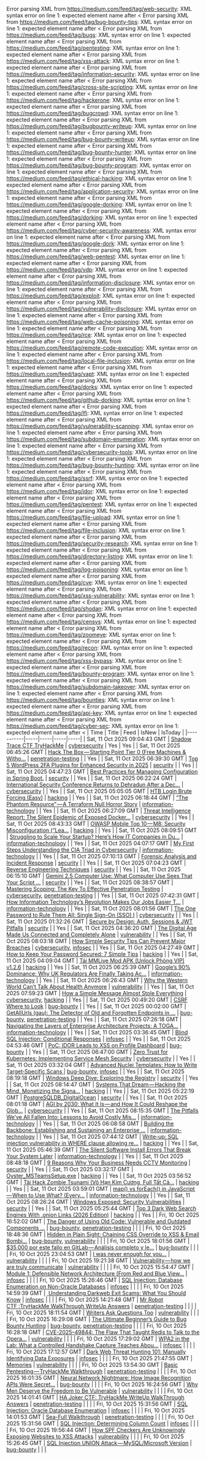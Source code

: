 Error parsing XML from https://medium.com/feed/tag/web-security: XML syntax error on line 1: expected element name after <
Error parsing XML from https://medium.com/feed/tag/bug-bounty-tips: XML syntax error on line 1: expected element name after <
Error parsing XML from https://medium.com/feed/tag/bugs: XML syntax error on line 1: expected element name after <
Error parsing XML from https://medium.com/feed/tag/pentesting: XML syntax error on line 1: expected element name after <
Error parsing XML from https://medium.com/feed/tag/xss-attack: XML syntax error on line 1: expected element name after <
Error parsing XML from https://medium.com/feed/tag/information-security: XML syntax error on line 1: expected element name after <
Error parsing XML from https://medium.com/feed/tag/cross-site-scripting: XML syntax error on line 1: expected element name after <
Error parsing XML from https://medium.com/feed/tag/hackerone: XML syntax error on line 1: expected element name after <
Error parsing XML from https://medium.com/feed/tag/bugcrowd: XML syntax error on line 1: expected element name after <
Error parsing XML from https://medium.com/feed/tag/bugbounty-writeup: XML syntax error on line 1: expected element name after <
Error parsing XML from https://medium.com/feed/tag/bug-bounty-writeup: XML syntax error on line 1: expected element name after <
Error parsing XML from https://medium.com/feed/tag/bug-bounty-hunter: XML syntax error on line 1: expected element name after <
Error parsing XML from https://medium.com/feed/tag/bug-bounty-program: XML syntax error on line 1: expected element name after <
Error parsing XML from https://medium.com/feed/tag/ethical-hacking: XML syntax error on line 1: expected element name after <
Error parsing XML from https://medium.com/feed/tag/application-security: XML syntax error on line 1: expected element name after <
Error parsing XML from https://medium.com/feed/tag/google-dorking: XML syntax error on line 1: expected element name after <
Error parsing XML from https://medium.com/feed/tag/dorking: XML syntax error on line 1: expected element name after <
Error parsing XML from https://medium.com/feed/tag/cyber-security-awareness: XML syntax error on line 1: expected element name after <
Error parsing XML from https://medium.com/feed/tag/google-dork: XML syntax error on line 1: expected element name after <
Error parsing XML from https://medium.com/feed/tag/web-pentest: XML syntax error on line 1: expected element name after <
Error parsing XML from https://medium.com/feed/tag/vdp: XML syntax error on line 1: expected element name after <
Error parsing XML from https://medium.com/feed/tag/information-disclosure: XML syntax error on line 1: expected element name after <
Error parsing XML from https://medium.com/feed/tag/exploit: XML syntax error on line 1: expected element name after <
Error parsing XML from https://medium.com/feed/tag/vulnerability-disclosure: XML syntax error on line 1: expected element name after <
Error parsing XML from https://medium.com/feed/tag/web-cache-poisoning: XML syntax error on line 1: expected element name after <
Error parsing XML from https://medium.com/feed/tag/rce: XML syntax error on line 1: expected element name after <
Error parsing XML from https://medium.com/feed/tag/remote-code-execution: XML syntax error on line 1: expected element name after <
Error parsing XML from https://medium.com/feed/tag/local-file-inclusion: XML syntax error on line 1: expected element name after <
Error parsing XML from https://medium.com/feed/tag/vapt: XML syntax error on line 1: expected element name after <
Error parsing XML from https://medium.com/feed/tag/dorks: XML syntax error on line 1: expected element name after <
Error parsing XML from https://medium.com/feed/tag/github-dorking: XML syntax error on line 1: expected element name after <
Error parsing XML from https://medium.com/feed/tag/lfi: XML syntax error on line 1: expected element name after <
Error parsing XML from https://medium.com/feed/tag/vulnerability-scanning: XML syntax error on line 1: expected element name after <
Error parsing XML from https://medium.com/feed/tag/subdomain-enumeration: XML syntax error on line 1: expected element name after <
Error parsing XML from https://medium.com/feed/tag/cybersecurity-tools: XML syntax error on line 1: expected element name after <
Error parsing XML from https://medium.com/feed/tag/bug-bounty-hunting: XML syntax error on line 1: expected element name after <
Error parsing XML from https://medium.com/feed/tag/ssrf: XML syntax error on line 1: expected element name after <
Error parsing XML from https://medium.com/feed/tag/idor: XML syntax error on line 1: expected element name after <
Error parsing XML from https://medium.com/feed/tag/pentest: XML syntax error on line 1: expected element name after <
Error parsing XML from https://medium.com/feed/tag/file-upload: XML syntax error on line 1: expected element name after <
Error parsing XML from https://medium.com/feed/tag/file-inclusion: XML syntax error on line 1: expected element name after <
Error parsing XML from https://medium.com/feed/tag/security-research: XML syntax error on line 1: expected element name after <
Error parsing XML from https://medium.com/feed/tag/directory-listing: XML syntax error on line 1: expected element name after <
Error parsing XML from https://medium.com/feed/tag/log-poisoning: XML syntax error on line 1: expected element name after <
Error parsing XML from https://medium.com/feed/tag/cve: XML syntax error on line 1: expected element name after <
Error parsing XML from https://medium.com/feed/tag/xss-vulnerability: XML syntax error on line 1: expected element name after <
Error parsing XML from https://medium.com/feed/tag/shodan: XML syntax error on line 1: expected element name after <
Error parsing XML from https://medium.com/feed/tag/censys: XML syntax error on line 1: expected element name after <
Error parsing XML from https://medium.com/feed/tag/zoomeye: XML syntax error on line 1: expected element name after <
Error parsing XML from https://medium.com/feed/tag/recon: XML syntax error on line 1: expected element name after <
Error parsing XML from https://medium.com/feed/tag/xss-bypass: XML syntax error on line 1: expected element name after <
Error parsing XML from https://medium.com/feed/tag/bounty-program: XML syntax error on line 1: expected element name after <
Error parsing XML from https://medium.com/feed/tag/subdomain-takeover: XML syntax error on line 1: expected element name after <
Error parsing XML from https://medium.com/feed/tag/bounties: XML syntax error on line 1: expected element name after <
Error parsing XML from https://medium.com/feed/tag/api-key: XML syntax error on line 1: expected element name after <
Error parsing XML from https://medium.com/feed/tag/cyber-sec: XML syntax error on line 1: expected element name after <
| Time | Title | Feed | IsNew | IsToday |
|-----------|-----|-----|-----|-----|
| Sat, 11 Oct 2025 09:04:43 GMT | [Shadow Trace CTF TryHackMe](https://freedium.cfd/https://medium.com/p/8a7077716f97) | [cybersecurity](https://medium.com/feed/tag/cybersecurity) | Yes | Yes |
| Sat, 11 Oct 2025 06:45:26 GMT | [Hack The Box — Starting Point Tier 0 (Free Machines & Witho...](https://freedium.cfd/https://medium.com/p/1ebcbbc08783) | [penetration-testing](https://medium.com/feed/tag/penetration-testing) |  | Yes |
| Sat, 11 Oct 2025 06:39:30 GMT | [Top 5 WordPress 2FA Plugins for Enhanced Security in 2025](https://freedium.cfd/https://medium.com/p/fa60d6187f72) | [security](https://medium.com/feed/tag/security) |  | Yes |
| Sat, 11 Oct 2025 04:47:23 GMT | [Best Practices for Managing Configuration in Spring Boot.](https://freedium.cfd/https://medium.com/p/083e518be36f) | [security](https://medium.com/feed/tag/security) |  | Yes |
| Sat, 11 Oct 2025 06:22:24 GMT | [International Security Conference Returns to Dehradun After a Dec...](https://freedium.cfd/https://medium.com/p/770f17741dba) | [cybersecurity](https://medium.com/feed/tag/cybersecurity) |  | Yes |
| Sat, 11 Oct 2025 05:05:05 GMT | [HTB Login Brute Forcing (Easy)](https://freedium.cfd/https://medium.com/p/a88ade812018) | [hacking](https://medium.com/feed/tag/hacking) |  | Yes |
| Sat, 11 Oct 2025 06:18:44 GMT | [ “The Phantom Resource” — A Terraform Null Horror Story](https://freedium.cfd/https://medium.com/p/d48f2bb20485) | [information-technology](https://medium.com/feed/tag/information-technology) |  | Yes |
| Sat, 11 Oct 2025 06:27:09 GMT | [Threat Intelligence Report: The Silent Epidemic of Exposed Docker...](https://freedium.cfd/https://medium.com/p/4b59d3eba1e0) | [cybersecurity](https://medium.com/feed/tag/cybersecurity) |  | Yes |
| Sat, 11 Oct 2025 08:43:33 GMT | [OWASP Mobile Top 10 — M8: Security Misconfiguration (“Lea...](https://freedium.cfd/https://medium.com/p/59dcddfb7402) | [hacking](https://medium.com/feed/tag/hacking) |  | Yes |
| Sat, 11 Oct 2025 08:09:51 GMT | [Struggling to Scale Your Startup? Here’s How IT Companies in Du...](https://freedium.cfd/https://medium.com/p/ec5568c7031c) | [information-technology](https://medium.com/feed/tag/information-technology) |  | Yes |
| Sat, 11 Oct 2025 04:07:17 GMT | [My First Steps Understanding the CIA Triad in Cybersecurity](https://freedium.cfd/https://medium.com/p/e6e25d2d7706) | [information-technology](https://medium.com/feed/tag/information-technology) |  | Yes |
| Sat, 11 Oct 2025 07:10:13 GMT | [Forensic Analysis and Incident Response](https://freedium.cfd/https://medium.com/p/9c7de45d840b) | [security](https://medium.com/feed/tag/security) |  | Yes |
| Sat, 11 Oct 2025 07:04:23 GMT | [Reverse Engineering Techniques](https://freedium.cfd/https://medium.com/p/77214274816f) | [security](https://medium.com/feed/tag/security) |  | Yes |
| Sat, 11 Oct 2025 06:15:10 GMT | [Gemini 2.5 Computer Use: What Computer Use Sees That Your Script ...](https://freedium.cfd/https://medium.com/p/cc313136b63c) | [security](https://medium.com/feed/tag/security) |  | Yes |
| Sat, 11 Oct 2025 08:38:57 GMT | [Mastering Scoping: The Key To Effective Penetration Testing](https://freedium.cfd/https://medium.com/p/ece0cd8513c6) | [cybersecurity](https://medium.com/feed/tag/cybersecurity), [penetration-testing](https://medium.com/feed/tag/penetration-testing) |  | Yes |
| Sat, 11 Oct 2025 07:42:31 GMT | [How Information Technology’s Revolution Makes Our Jobs Easier T...](https://freedium.cfd/https://medium.com/p/20e760f9fd80) | [information-technology](https://medium.com/feed/tag/information-technology) |  | Yes |
| Sat, 11 Oct 2025 08:01:56 GMT | [The One Password to Rule Them All: Single Sign-On (SSO) I](https://freedium.cfd/https://medium.com/p/eeb8d6e012bb) | [cybersecurity](https://medium.com/feed/tag/cybersecurity) |  | Yes |
| Sat, 11 Oct 2025 01:32:26 GMT | [Secure by Design: Auth, Sessions & JWT Pitfalls](https://freedium.cfd/https://medium.com/p/72b0c69ac7a7) | [security](https://medium.com/feed/tag/security) |  | Yes |
| Sat, 11 Oct 2025 04:36:20 GMT | [The Digital Age Made Us Connected and Completely Alone](https://freedium.cfd/https://medium.com/p/48a8126f1ff6) | [vulnerability](https://medium.com/feed/tag/vulnerability) |  | Yes |
| Sat, 11 Oct 2025 08:03:18 GMT | [How Simple Security Tips Can Prevent Major Breaches](https://freedium.cfd/https://medium.com/p/6f9516793fd7) | [cybersecurity](https://medium.com/feed/tag/cybersecurity), [infosec](https://medium.com/feed/tag/infosec) |  | Yes |
| Sat, 11 Oct 2025 04:27:49 GMT | [How to Keep Your Password Secured: 7 Simple Tips](https://freedium.cfd/https://medium.com/p/43f8bb99b262) | [hacking](https://medium.com/feed/tag/hacking) |  | Yes |
| Sat, 11 Oct 2025 04:09:04 GMT | [Tải MMLive Mod APK (Unlock Phòng VIP) v1.2.6](https://freedium.cfd/https://medium.com/p/db035935e0a4) | [hacking](https://medium.com/feed/tag/hacking) |  | Yes |
| Sat, 11 Oct 2025 06:25:39 GMT | [Google’s 90% Dominance: Why UK Regulators Are Finally Taking Ac...](https://freedium.cfd/https://medium.com/p/469cd102bb12) | [information-technology](https://medium.com/feed/tag/information-technology) |  | Yes |
| Sat, 11 Oct 2025 06:26:43 GMT | [Why the Western World Can’t Talk About Health Anymore](https://freedium.cfd/https://medium.com/p/7499a7ab2705) | [vulnerability](https://medium.com/feed/tag/vulnerability) |  | Yes |
| Sat, 11 Oct 2025 07:59:23 GMT | [How a Simple Message Almost Stole Everything](https://freedium.cfd/https://medium.com/p/7250fe3636d5) | [cybersecurity](https://medium.com/feed/tag/cybersecurity), [hacking](https://medium.com/feed/tag/hacking) |  | Yes |
| Sat, 11 Oct 2025 00:49:20 GMT | [CSRF Where to Look](https://freedium.cfd/https://medium.com/p/918d16ac4862) | [bug-bounty](https://medium.com/feed/tag/bug-bounty) |  | Yes |
| Sat, 11 Oct 2025 00:02:00 GMT | [GetAllUrls (gau): The Detector of Old and Forgotten Endpoints in ...](https://freedium.cfd/https://medium.com/p/8f8a40a92606) | [bug-bounty](https://medium.com/feed/tag/bug-bounty), [penetration-testing](https://medium.com/feed/tag/penetration-testing) |  | Yes |
| Sat, 11 Oct 2025 07:26:18 GMT | [Navigating the Layers of Enterprise Architecture Projects: A TOGA...](https://freedium.cfd/https://medium.com/p/9b4614a38839) | [information-technology](https://medium.com/feed/tag/information-technology) |  | Yes |
| Sat, 11 Oct 2025 03:36:45 GMT | [Blind SQL Injection: Conditional Responses](https://freedium.cfd/https://medium.com/p/06baaa3f10d8) | [infosec](https://medium.com/feed/tag/infosec) |  | Yes |
| Sat, 11 Oct 2025 04:53:46 GMT | [PoC: IDOR Leads to XSS on Profile Dashboard](https://freedium.cfd/https://medium.com/p/f4356a17aea7) | [bug-bounty](https://medium.com/feed/tag/bug-bounty) |  | Yes |
| Sat, 11 Oct 2025 06:47:00 GMT | [Zero Trust for Kubernetes: Implementing Service Mesh Security](https://freedium.cfd/https://medium.com/p/529adb66665a) | [cybersecurity](https://medium.com/feed/tag/cybersecurity) |  | Yes |
| Sat, 11 Oct 2025 03:32:04 GMT | [Advanced Nuclei Templates: How to Write Target‑Specific Scans ](https://freedium.cfd/https://medium.com/p/acedaaf0742e) | [bug-bounty](https://medium.com/feed/tag/bug-bounty), [infosec](https://medium.com/feed/tag/infosec) |  | Yes |
| Sat, 11 Oct 2025 08:19:18 GMT | [Windows Deep Dive: Exploring the Registry](https://freedium.cfd/https://medium.com/p/e062be63c0f8) | [security](https://medium.com/feed/tag/security) |  | Yes |
| Sat, 11 Oct 2025 08:14:47 GMT | [Systems That Dream — Hacking the Mind, Monetizing the Signa...](https://freedium.cfd/https://medium.com/p/c9e6e89d3823) | [hacking](https://medium.com/feed/tag/hacking) |  | Yes |
| Sat, 11 Oct 2025 05:22:19 GMT | [ PostgreSQLDB_DigitalOcean](https://freedium.cfd/https://medium.com/p/c7679a78acef) | [security](https://medium.com/feed/tag/security) |  | Yes |
| Sat, 11 Oct 2025 08:01:18 GMT | [AGI by 2030: What It Is — and How It Could Reshape the Glob...](https://freedium.cfd/https://medium.com/p/a99184cf2fbc) | [cybersecurity](https://medium.com/feed/tag/cybersecurity) |  | Yes |
| Sat, 11 Oct 2025 08:15:35 GMT | [The Pitfalls We’ve All Fallen Into: Lessons to Avoid Costly Mis...](https://freedium.cfd/https://medium.com/p/398ed6dea931) | [information-technology](https://medium.com/feed/tag/information-technology) |  | Yes |
| Sat, 11 Oct 2025 06:08:58 GMT | [Building the Backbone: Establishing and Sustaining an Enterprise ...](https://freedium.cfd/https://medium.com/p/cfb4272d6f91) | [information-technology](https://medium.com/feed/tag/information-technology) |  | Yes |
| Sat, 11 Oct 2025 07:44:12 GMT | [Write-up: SQL injection vulnerability in WHERE clause allowing re...](https://freedium.cfd/https://medium.com/p/3da45a1c91f0) | [hacking](https://medium.com/feed/tag/hacking) |  | Yes |
| Sat, 11 Oct 2025 05:46:39 GMT | [The Silent Software Install Errors That Break Your System Later](https://freedium.cfd/https://medium.com/p/b5f3137cf6d3) | [information-technology](https://medium.com/feed/tag/information-technology) |  | Yes |
| Sat, 11 Oct 2025 08:48:18 GMT | [9 Reasons Why Your Business Needs CCTV Monitoring](https://freedium.cfd/https://medium.com/p/834bba3c78e8) | [security](https://medium.com/feed/tag/security) |  | Yes |
| Sat, 11 Oct 2025 03:32:17 GMT | [Oyster_MSTeamsSetup.exe](https://freedium.cfd/https://medium.com/p/d96bee0ea46e) | [hacking](https://medium.com/feed/tag/hacking) |  | Yes |
| Sat, 11 Oct 2025 03:56:52 GMT | [Tải Hack Zombie Tsunami (Vô Hạn Kim Cương, Full Tất Cả...](https://freedium.cfd/https://medium.com/p/3118e0dbc1cf) | [hacking](https://medium.com/feed/tag/hacking) |  | Yes |
| Sat, 11 Oct 2025 03:59:01 GMT | [map() vs forEach() in JavaScript — When to Use What? (Every...](https://freedium.cfd/https://medium.com/p/72340d1fc320) | [information-technology](https://medium.com/feed/tag/information-technology) |  | Yes |
| Sat, 11 Oct 2025 08:26:24 GMT | [Windows Exposed: Security Vulnerabilities](https://freedium.cfd/https://medium.com/p/c48b04d70865) | [security](https://medium.com/feed/tag/security) |  | Yes |
| Sat, 11 Oct 2025 05:25:44 GMT | [Top 3 Dark Web Search Engines With .onion Links (2026 Edition)](https://freedium.cfd/https://medium.com/p/85119d46d81f) | [hacking](https://medium.com/feed/tag/hacking) |  | Yes |
| Fri, 10 Oct 2025 16:52:02 GMT | [The Danger of Using Old Code: Vulnerable and Outdated Components ...](https://freedium.cfd/https://medium.com/p/5d08d9eaf253) | [bug-bounty](https://medium.com/feed/tag/bug-bounty), [penetration-testing](https://medium.com/feed/tag/penetration-testing) |  |  |
| Fri, 10 Oct 2025 18:48:36 GMT | [Hidden in Plain Sight: Chaining CSS Override to XSS & Email Bombi...](https://freedium.cfd/https://medium.com/p/9e43be1826a7) | [bug-bounty](https://medium.com/feed/tag/bug-bounty), [vulnerability](https://medium.com/feed/tag/vulnerability) |  |  |
| Fri, 10 Oct 2025 18:01:56 GMT | [ $35,000 por este fallo en GitLab — Análisis completo y le...](https://freedium.cfd/https://medium.com/p/601d5cc6a593) | [bug-bounty](https://medium.com/feed/tag/bug-bounty) |  |  |
| Fri, 10 Oct 2025 23:04:53 GMT | [I was never enough for you…](https://freedium.cfd/https://medium.com/p/3734b5a7b478) | [vulnerability](https://medium.com/feed/tag/vulnerability) |  |  |
| Fri, 10 Oct 2025 19:21:38 GMT | [Vulnerability — how we are truly communicate](https://freedium.cfd/https://medium.com/p/7234af16482f) | [vulnerability](https://medium.com/feed/tag/vulnerability) |  |  |
| Fri, 10 Oct 2025 15:54:47 GMT | [Module 1: Defensible Network Architecture (From Red and Blue View...](https://freedium.cfd/https://medium.com/p/5f1be6660184) | [infosec](https://medium.com/feed/tag/infosec) |  |  |
| Fri, 10 Oct 2025 15:26:46 GMT | [SQL Injection: Database Enumeration on Non-Oracle Databases](https://freedium.cfd/https://medium.com/p/414b6e221cc3) | [infosec](https://medium.com/feed/tag/infosec) |  |  |
| Fri, 10 Oct 2025 14:59:39 GMT | [️ Understanding Darkweb Exit Scams: What You Should Know](https://freedium.cfd/https://medium.com/p/cd93f178cb69) | [infosec](https://medium.com/feed/tag/infosec) |  |  |
| Fri, 10 Oct 2025 14:21:48 GMT | [Mr Robot CTF :TryHackMe WalkThrough WriteUp Answers](https://freedium.cfd/https://medium.com/p/830f70540b4e) | [penetration-testing](https://medium.com/feed/tag/penetration-testing) |  |  |
| Fri, 10 Oct 2025 18:11:54 GMT | [Writers Ask Questions Too](https://freedium.cfd/https://medium.com/p/9b609ebe4423) | [vulnerability](https://medium.com/feed/tag/vulnerability) |  |  |
| Fri, 10 Oct 2025 16:29:08 GMT | [The Ultimate Beginner’s Guide to Bug Bounty Hunting](https://freedium.cfd/https://medium.com/p/7951c7b6e037) | [bug-bounty](https://medium.com/feed/tag/bug-bounty), [penetration-testing](https://medium.com/feed/tag/penetration-testing) |  |  |
| Fri, 10 Oct 2025 16:28:18 GMT | [CVE-2025–49844: The Flaw That Taught Redis to Talk to the Opera...](https://freedium.cfd/https://medium.com/p/2f2fe00d8702) | [vulnerability](https://medium.com/feed/tag/vulnerability) |  |  |
| Fri, 10 Oct 2025 17:29:02 GMT | [WPA2 in the Lab: What a Controlled Handshake Capture Teaches Abou...](https://freedium.cfd/https://medium.com/p/69d27d2b2377) | [infosec](https://medium.com/feed/tag/infosec) |  |  |
| Fri, 10 Oct 2025 17:12:57 GMT | [Dark Web Threat Hunting 101: Manually Identifying Data Exposures](https://freedium.cfd/https://medium.com/p/61b2808a2884) | [infosec](https://medium.com/feed/tag/infosec) |  |  |
| Fri, 10 Oct 2025 21:47:55 GMT | [Memories](https://freedium.cfd/https://medium.com/p/bb184e68cf2c) | [vulnerability](https://medium.com/feed/tag/vulnerability) |  |  |
| Fri, 10 Oct 2025 13:54:30 GMT | [Basic Pentesting — TryHackMe Walkthrough](https://freedium.cfd/https://medium.com/p/9b806ad6f940) | [penetration-testing](https://medium.com/feed/tag/penetration-testing) |  |  |
| Fri, 10 Oct 2025 16:01:35 GMT | [ Neural Network Nightmare: How Image Recognition APIs Were Secret...](https://freedium.cfd/https://medium.com/p/f42e379999c5) | [bug-bounty](https://medium.com/feed/tag/bug-bounty) |  |  |
| Fri, 10 Oct 2025 16:24:56 GMT | [Why Men Deserve the Freedom to Be Vulnerable](https://freedium.cfd/https://medium.com/p/802f8a4c9828) | [vulnerability](https://medium.com/feed/tag/vulnerability) |  |  |
| Fri, 10 Oct 2025 14:01:41 GMT | [HA Joker CTF: TryHackMe WriteUp WalkThrough Answers](https://freedium.cfd/https://medium.com/p/75895f34e567) | [penetration-testing](https://medium.com/feed/tag/penetration-testing) |  |  |
| Fri, 10 Oct 2025 15:31:56 GMT | [SQL Injection: Oracle Database Enumeration](https://freedium.cfd/https://medium.com/p/578dfc281c70) | [infosec](https://medium.com/feed/tag/infosec) |  |  |
| Fri, 10 Oct 2025 14:01:53 GMT | [Sea-Full Walkthrough](https://freedium.cfd/https://medium.com/p/de3be3e06ffa) | [penetration-testing](https://medium.com/feed/tag/penetration-testing) |  |  |
| Fri, 10 Oct 2025 15:31:56 GMT | [SQL Injection: Determining Column Count](https://freedium.cfd/https://medium.com/p/aba8630fedb2) | [infosec](https://medium.com/feed/tag/infosec) |  |  |
| Fri, 10 Oct 2025 19:56:44 GMT | [How SPF Checkers Are Unknowingly Exposing Websites to XSS Attacks](https://freedium.cfd/https://medium.com/p/faeff947bfa9) | [vulnerability](https://medium.com/feed/tag/vulnerability) |  |  |
| Fri, 10 Oct 2025 15:26:45 GMT | [SQL Injection UNION Attack — MySQL/Microsoft Version](https://freedium.cfd/https://medium.com/p/b725dd640d18) | [bug-bounty](https://medium.com/feed/tag/bug-bounty) |  |  |
